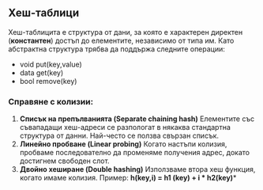 

##  Хеш-таблици
Хеш-таблицита е структура от дани, за която е характерен директен (**константен**) достъп до елементите, независимо от типа им. Като абстрактна структура трябва да поддържа следните операции:

 - void put(key,value)
 - data get(key)
 - bool remove(key)

###  Справяне с колизии:

 1. **Списък на препълванията (Separate chaining hash)**
Елементите със съвападащи хеш-адреси се разпологат в някаква стандартна структура от данни. Най-често се ползва свързан списък.
 2. **Линейно пробване (Linear probing)**
Когато настъпи колизия, пробваме последователно да променяме получения адрес, докато достигнем свободен слот. 
 3. **Двойно хеширане (Double hashing)**
 Използваме втора хеш функция, когато имаме колизия.
 Пример: **h(key,i) = h1 (key) + i * h2(key)***

